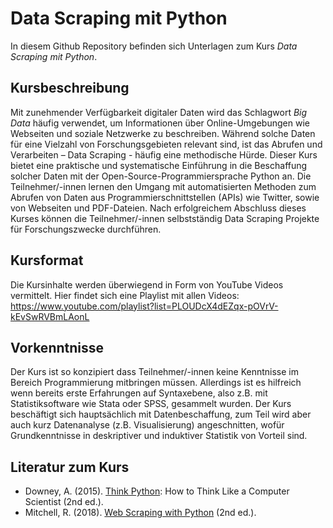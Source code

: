 # Data Scraping mit Python

In diesem Github Repository befinden sich Unterlagen zum Kurs *Data Scraping mit Python*.

## Kursbeschreibung

Mit zunehmender Verfügbarkeit digitaler Daten wird das Schlagwort *Big Data* häufig verwendet, 
um Informationen über Online-Umgebungen wie Webseiten und soziale Netzwerke zu beschreiben. 
Während solche Daten für eine Vielzahl von Forschungsgebieten relevant sind, 
ist das Abrufen und Verarbeiten – Data Scraping - häufig eine methodische Hürde. 
Dieser Kurs bietet eine praktische und systematische Einführung in die Beschaffung solcher Daten mit der Open-Source-Programmiersprache Python an. 
Die Teilnehmer/-innen lernen den Umgang mit automatisierten Methoden zum Abrufen von Daten aus Programmierschnittstellen (APIs) wie Twitter, 
sowie von Webseiten und PDF-Dateien. 
Nach erfolgreichem Abschluss dieses Kurses können die Teilnehmer/-innen selbstständig 
Data Scraping Projekte für Forschungszwecke durchführen.

## Kursformat

Die Kursinhalte werden überwiegend in Form von YouTube Videos vermittelt. Hier findet sich eine Playlist mit allen Videos:
https://www.youtube.com/playlist?list=PLOUDcX4dEZqx-pOVrV-kEvSwRVBmLAonL

## Vorkenntnisse

Der Kurs ist so konzipiert dass Teilnehmer/-innen keine Kenntnisse im Bereich Programmierung mitbringen müssen. 
Allerdings ist es hilfreich wenn bereits erste Erfahrungen auf Syntaxebene, also z.B. mit Statistiksoftware wie Stata oder SPSS, gesammelt wurden. 
Der Kurs beschäftigt sich hauptsächlich mit Datenbeschaffung, zum Teil wird aber auch kurz Datenanalyse (z.B. Visualisierung) angeschnitten, wofür Grundkenntnisse in deskriptiver und induktiver Statistik von Vorteil sind.

## Literatur zum Kurs

- Downey, A. (2015). [Think Python](https://greenteapress.com/wp/think-python-2e/): How to Think Like a Computer Scientist (2nd ed.).
- Mitchell, R. (2018). [Web Scraping with Python](https://www.oreilly.com/library/view/web-scraping-with/9781491985564/) (2nd ed.).

